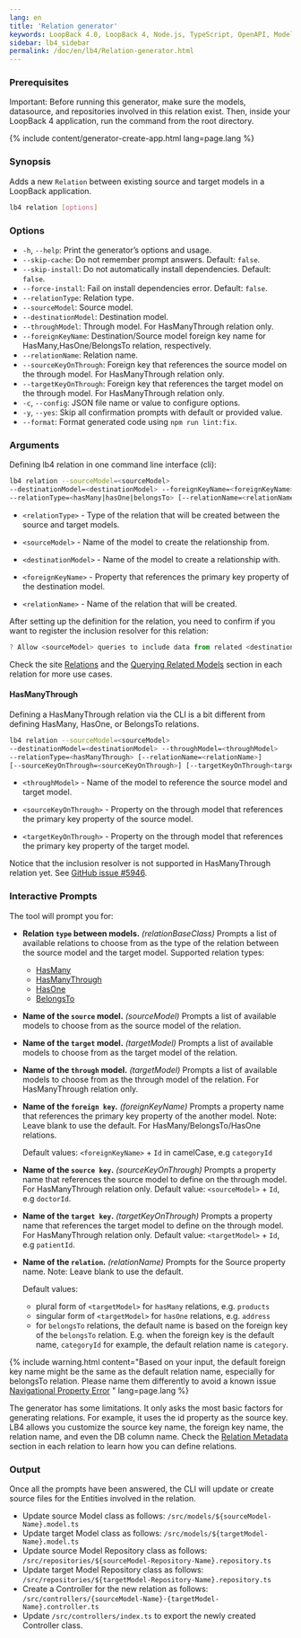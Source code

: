 ```yaml
---
lang: en
title: 'Relation generator'
keywords: LoopBack 4.0, LoopBack 4, Node.js, TypeScript, OpenAPI, Model Relation
sidebar: lb4_sidebar
permalink: /doc/en/lb4/Relation-generator.html
---
```


### Prerequisites

Important: Before running this generator, make sure the models, datasource, and
repositories involved in this relation exist. Then, inside your LoopBack 4
application, run the command from the root directory.

{% include content/generator-create-app.html lang=page.lang %}

### Synopsis

Adds a new `Relation` between existing source and target models in a LoopBack
application.

```sh
lb4 relation [options]
```

### Options

- `-h`, `--help`: Print the generator’s options and usage.
- `--skip-cache`: Do not remember prompt answers. Default: `false`.
- `--skip-install`: Do not automatically install dependencies. Default: `false`.
- `--force-install`: Fail on install dependencies error. Default: `false`.
- `--relationType`: Relation type.
- `--sourceModel`: Source model.
- `--destinationModel`: Destination model.
- `--throughModel`: Through model. For HasManyThrough relation only.
- `--foreignKeyName`: Destination/Source model foreign key name for
  HasMany,HasOne/BelongsTo relation, respectively.
- `--relationName`: Relation name.
- `--sourceKeyOnThrough`: Foreign key that references the source model on the
  through model. For HasManyThrough relation only.
- `--targetKeyOnThrough`: Foreign key that references the target model on the
  through model. For HasManyThrough relation only.
- `-c`, `--config`: JSON file name or value to configure options.
- `-y`, `--yes`: Skip all confirmation prompts with default or provided value.
- `--format`: Format generated code using `npm run lint:fix`.

### Arguments

Defining lb4 relation in one command line interface (cli):

```sh
lb4 relation --sourceModel=<sourceModel>
--destinationModel=<destinationModel> --foreignKeyName=<foreignKeyName>
--relationType=<hasMany|hasOne|belongsTo> [--relationName=<relationName>] [--format]
```

- `<relationType>` - Type of the relation that will be created between the
  source and target models.

- `<sourceModel>` - Name of the model to create the relationship from.

- `<destinationModel>` - Name of the model to create a relationship with.

- `<foreignKeyName>` - Property that references the primary key property of the
  destination model.

- `<relationName>` - Name of the relation that will be created.

After setting up the definition for the relation, you need to confirm if you
want to register the inclusion resolver for this relation:

```ts
? Allow <sourceModel> queries to include data from related <destinationModel> instances? (Y/n)
```

Check the site [Relations](HasMany-relation.md) and the
[Querying Related Models](HasMany-relation.md#querying-related-models) section
in each relation for more use cases.

#### HasManyThrough

Defining a HasManyThrough relation via the CLI is a bit different from defining
HasMany, HasOne, or BelongsTo relations.

```sh
lb4 relation --sourceModel=<sourceModel>
--destinationModel=<destinationModel> --throughModel=<throughModel>
--relationType=<hasManyThrough> [--relationName=<relationName>]
[--sourceKeyOnThrough=<sourceKeyOnThrough>] [--targetKeyOnThrough<targetKeyOnThrough>]
```

- `<throughModel>` - Name of the model to reference the source model and target
  model.

- `<sourceKeyOnThrough>` - Property on the through model that references the
  primary key property of the source model.

- `<targetKeyOnThrough>` - Property on the through model that references the
  primary key property of the target model.

Notice that the inclusion resolver is not supported in HasManyThrough relation
yet. See
[GitHub issue #5946](https://github.com/strongloop/loopback-next/issues/5946).

### Interactive Prompts

The tool will prompt you for:

- **Relation `type` between models.** _(relationBaseClass)_ Prompts a list of
  available relations to choose from as the type of the relation between the
  source model and the target model. Supported relation types:

  - [HasMany](HasMany-relation.md)
  - [HasManyThrough](HasManyThrough-relation.md)
  - [HasOne](HasOne-relation.md)
  - [BelongsTo](BelongsTo-relation.md)

- **Name of the `source` model.** _(sourceModel)_ Prompts a list of available
  models to choose from as the source model of the relation.

- **Name of the `target` model.** _(targetModel)_ Prompts a list of available
  models to choose from as the target model of the relation.

- **Name of the `through` model.** _(targetModel)_ Prompts a list of available
  models to choose from as the through model of the relation. For HasManyThrough
  relation only.

- **Name of the `foreign key`.** _(foreignKeyName)_ Prompts a property name that
  references the primary key property of the another model. Note: Leave blank to
  use the default. For HasMany/BelongsTo/HasOne relations.

  Default values: `<foreignKeyName>` + `Id` in camelCase, e.g `categoryId`

- **Name of the `source key`.** _(sourceKeyOnThrough)_ Prompts a property name
  that references the source model to define on the through model. For
  HasManyThrough relation only. Default value: `<sourceModel>` + `Id`, e.g
  `doctorId`.

- **Name of the `target key`.** _(targetKeyOnThrough)_ Prompts a property name
  that references the target model to define on the through model. For
  HasManyThrough relation only. Default value: `<targetModel>` + `Id`, e.g
  `patientId`.

- **Name of the `relation`.** _(relationName)_ Prompts for the Source property
  name. Note: Leave blank to use the default.

  Default values:

  - plural form of `<targetModel>` for `hasMany` relations, e.g. `products`
  - singular form of `<targetModel>` for `hasOne` relations, e.g. `address`
  - for `belongsTo` relations, the default name is based on the foreign key of
    the `belongsTo` relation. E.g. when the foreign key is the default name,
    `categoryId` for example, the default relation name is `category`.

{% include warning.html content="Based on your input, the default foreign key name might be the same as the default relation name, especially for belongsTo relation. Please name them differently to avoid a known issue [Navigational Property Error](https://github.com/strongloop/loopback-next/issues/4392)
" lang=page.lang %}

The generator has some limitations. It only asks the most basic factors for
generating relations. For example, it uses the id property as the source key.
LB4 allows you customize the source key name, the foreign key name, the relation
name, and even the DB column name. Check the
[Relation Metadata](HasMany-relation.md#relation-metadata) section in each
relation to learn how you can define relations.

### Output

Once all the prompts have been answered, the CLI will update or create source
files for the Entities involved in the relation.

- Update source Model class as follows:
  `/src/models/${sourceModel-Name}.model.ts`
- Update target Model class as follows:
  `/src/models/${targetModel-Name}.model.ts`
- Update source Model Repository class as follows:
  `/src/repositories/${sourceModel-Repository-Name}.repository.ts`
- Update target Model Repository class as follows:
  `/src/repositories/${targetModel-Repository-Name}.repository.ts`
- Create a Controller for the new relation as follows:
  `/src/controllers/{sourceModel-Name}-{targetModel-Name}.controller.ts`
- Update `/src/controllers/index.ts` to export the newly created Controller
  class.
